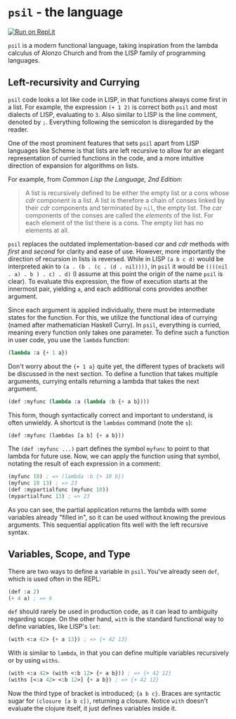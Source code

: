 # `psil` - the language

[![Run on Repl.it](https://repl.it/badge/github/lukeearly/psil)](https://repl.it/github/lukeearly/psil)

`psil` is a modern functional language, taking inspiration from the lambda calculus of Alonzo Church and from the LISP family of programming languages. 

## Left-recursivity and Currying

`psil` code looks a lot like code in LISP, in that functions always come first in a list. For example, the expression `(+ 1 2)` is correct both `psil` and most dialects of LISP, evaluating to `3`. Also similar to LISP is the line comment, denoted by `;`. Everything following the semicolon is disregarded by the reader.

One of the most prominent features that sets `psil` apart from LISP languages like Scheme is that lists are left recursive to allow for an elegant representation of curried functions in the code, and a more intuitive direction of expansion for algorithms on lists.

For example, from _Common Lisp the Language, 2nd Edition_:
> A list is recursively defined to be either the empty list or a cons whose _cdr_ component is a list. A list is therefore a chain of conses linked by their _cdr_ components and terminated by `nil`, the empty list. The _car_ components of the conses are called the _elements_ of the list. For each element of the list there is a cons. The empty list has no elements at all. 

`psil` replaces the outdated implementation-based _car_ and _cdr_ methods with _first_ and _second_ for clarity and ease of use. However, more importantly the direction of recursion in lists is reversed. While in LISP `(a b c d)` would be interpreted akin to `(a . (b . (c . (d . nil))))`, in `psil` it would be `((((nil . a) . b ) . c) . d)` (I assume at this point the origin of the name `psil` is clear). To evaluate this expression, the flow of execution starts at the innermost pair, yielding `a`, and each additional cons provides another argument.

Since each argument is applied individually, there must be intermediate states for the function. For this, we utilize the functional idea of currying (named after mathematician Haskell Curry). In `psil`, everything is curried, meaning every function only takes one parameter. To define such a function in user code, you use the `lambda` function:

```lisp
(lambda :a {+ 1 a})
```

Don't worry about the `{+ 1 a}` quite yet, the different types of brackets will be discussed in the next section. To define a function that takes multiple arguments, currying entails returning a lambda that takes the next argument.

```lisp
(def :myfunc (lambda :a (lambda :b {+ a b})))
```

This form, though syntactically correct and important to understand, is often unwieldy. A shortcut is the `lambdas` command (note the `s`):

```lisp
(def :myfunc (lambdas [a b] {+ a b}))
```

The `(def :myfunc ...)` part defines the symbol `myfunc` to point to that lambda for future use. Now, we can apply the function using that symbol, notating the result of each expression in a comment:

```lisp
(myfunc 10) ; => (lambda :b {+ 10 b})
(myfunc 10 13) ; => 23
(def :mypartialfunc (myfunc 10))
(mypartialfunc 13) ; => 23
```

As you can see, the partial application returns the lambda with some variables already "filled in", so it can be used without knowing the previous arguments. This sequential application fits well with the left recursive syntax.

## Variables, Scope, and Type
There are two ways to define a variable in `psil`. You've already seen `def`, which is used often in the REPL:
```lisp
(def :a 2)
(+ 4 a) ; => 6
```
`def` should rarely be used in production code, as it can lead to ambiguity regarding scope. On the other hand, `with` is the standard functional way to define variables, like LISP's `let`:
```lisp
(with <:a 42> {+ a 13}) ; => {+ 42 13}
```
With is similar to `lambda`, in that you can define multiple variables recursively or by using `withs`.
```lisp
(with <:a 42> (with <:b 12> {+ a b})) ; => {+ 42 12}
(withs [<:a 42> <:b 12>] {+ a b}) ; => {+ 42 12}
```
Now the third type of bracket is introduced; `{a b c}`. Braces are syntactic sugar for `(closure [a b c])`, returning a closure. Notice `with` doesn't evaluate the clojure itself, it just defines variables inside it. 
